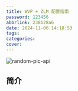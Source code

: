 ```yaml
---
title: WVP + ZLM 配置指南
password: 123456
abbrlink: 238b28a6
date: 2024-11-06 14:18:53
tags:
categories:
cover:
---
```


![random-pic-api](https://api.dong4j.ink:1024/cover)

## 简介

